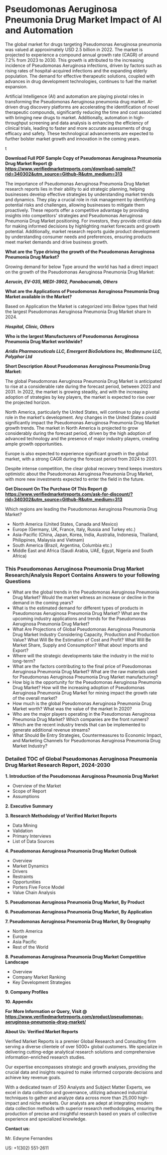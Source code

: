 <meta name="title" content="Global Pseudomonas Aeruginosa Pneumonia Drug Market Impact of AI and Automation"><meta name="description" content="The global market for drugs targeting Pseudomonas Aeruginosa pneumonia was valued at approximately USD 2.5 billion in 2022. The market is projected to experience a com"><meta name="title" content="Pseudomonas Aeruginosa Pneumonia Drug Market Size, Share, Scope, Trends, Growth, Opportunities, Analysis, Forecast"><h1>Pseudomonas Aeruginosa Pneumonia Drug Market Impact of AI and Automation</h1><p>The global market for drugs targeting Pseudomonas Aeruginosa pneumonia was valued at approximately USD 2.5 billion in 2022. The market is projected to experience a compound annual growth rate (CAGR) of around 7.2% from 2023 to 2030. This growth is attributed to the increasing incidence of Pseudomonas Aeruginosa infections, driven by factors such as rising rates of hospital-acquired infections and the expanding elderly population. The demand for effective therapeutic solutions, coupled with advances in drug development technologies, continues to fuel the market expansion.</p><p>Artificial Intelligence (AI) and automation are playing pivotal roles in transforming the Pseudomonas Aeruginosa pneumonia drug market. AI-driven drug discovery platforms are accelerating the identification of novel therapeutic compounds, significantly reducing the time and cost associated with bringing new drugs to market. Additionally, automation in high-throughput screening and data analysis is enhancing the efficiency of clinical trials, leading to faster and more accurate assessments of drug efficacy and safety. These technological advancements are expected to further bolster market growth and innovation in the coming years.</p>t</p><p id="" class=""><strong>Download Full PDF Sample Copy of Pseudomonas Aeruginosa Pneumonia Drug Market Report @ <a href="https://www.verifiedmarketreports.com/download-sample/?rid=340302&utm_source=Github-R&utm_medium=313" target="_blank">https://www.verifiedmarketreports.com/download-sample/?rid=340302&utm_source=Github-R&utm_medium=313</a></strong></p><p>The importance of&nbsp;Pseudomonas Aeruginosa Pneumonia Drug Market research reports lies in their ability to aid strategic planning, helping businesses develop effective strategies by understanding market trends and dynamics. They play a crucial role in risk management by identifying potential risks and challenges, allowing businesses to mitigate them proactively. These reports offer a competitive advantage by providing insights into competitors' strategies and Pseudomonas Aeruginosa Pneumonia Drug Market positioning. For investors, they provide critical data for making informed decisions by highlighting market forecasts and growth potential. Additionally, market research reports guide product development by understanding consumer needs and preferences, ensuring products meet market demands and drive business growth.</p><p><strong>What are the&nbsp;Type driving the growth of the Pseudomonas Aeruginosa Pneumonia Drug Market?</strong></p><p id="" class="">Growing demand for below Type around the world has had a direct impact on the growth of the Pseudomonas Aeruginosa Pneumonia Drug Market:</p><em><strong>Aerucin, EV-035, MEDI-3902, Panobacumab, Others</strong></em></p><strong>What are the&nbsp;Applications&nbsp;of Pseudomonas Aeruginosa Pneumonia Drug Market available in the Market?</strong></p><p id="" class="">Based on Application the Market is categorized into Below types that held the largest Pseudomonas Aeruginosa Pneumonia Drug Market share In 2024.</p><em><strong>Hospital, Clinic, Others</strong></em></p><strong>Who is the largest Manufacturers of Pseudomonas Aeruginosa Pneumonia Drug Market worldwide?</strong></p><p><em><strong>Aridis Pharmaceuticals LLC, Emergent BioSolutions Inc, MedImmune LLC, Polyphor Ltd</strong></em></p><p id="" class=""><strong>Short Description About Pseudomonas Aeruginosa Pneumonia Drug Market:</strong></p><p>The global Pseudomonas Aeruginosa Pneumonia Drug Market is anticipated to rise at a considerable rate during the forecast period, between 2023 and 2031. In 2022, the market is growing steadily, and with the increasing adoption of strategies by key players, the market is expected to rise over the projected horizon.</p><p>North America, particularly the United States, will continue to play a pivotal role in the market's development. Any changes in the United States could significantly impact the Pseudomonas Aeruginosa Pneumonia Drug Market growth trends. The market in North America is projected to grow considerably during the forecast period, driven by the high adoption of advanced technology and the presence of major industry players, creating ample growth opportunities.</p><p>Europe is also expected to experience significant growth in the global market, with a strong CAGR during the forecast period from 2024 to 2031.</p><p>Despite intense competition, the clear global recovery trend keeps investors optimistic about the Pseudomonas Aeruginosa Pneumonia Drug Market, with more new investments expected to enter the field in the future.</p><p id="" class=""><strong>Get Discount On The Purchase Of This Report @ <a href="https://www.verifiedmarketreports.com/ask-for-discount/?rid=340302&utm_source=Github-R&utm_medium=313" target="_blank">https://www.verifiedmarketreports.com/ask-for-discount/?rid=340302&utm_source=Github-R&utm_medium=313</a></strong></p>Which regions are leading the Pseudomonas Aeruginosa Pneumonia Drug Market?</p><ul><li>North America (United States, Canada and Mexico)</li><li>Europe (Germany, UK, France, Italy, Russia and Turkey etc.)</li><li>Asia-Pacific (China, Japan, Korea, India, Australia, Indonesia, Thailand, Philippines, Malaysia and Vietnam)</li><li>South America (Brazil, Argentina, Columbia etc.)</li><li>Middle East and Africa (Saudi Arabia, UAE, Egypt, Nigeria and South Africa)</li></ul><h3 id="" class="">This Pseudomonas Aeruginosa Pneumonia Drug Market Research/Analysis Report Contains Answers to your following Questions</h3><ul><li>What are the global trends in the Pseudomonas Aeruginosa Pneumonia Drug Market? Would the market witness an increase or decline in the demand in the coming years?</li><li>What is the estimated demand for different types of products in Pseudomonas Aeruginosa Pneumonia Drug Market? What are the upcoming industry applications and trends for the Pseudomonas Aeruginosa Pneumonia Drug Market?</li><li>What Are Projections of Global Pseudomonas Aeruginosa Pneumonia Drug Market Industry Considering Capacity, Production and Production Value? What Will Be the Estimation of Cost and Profit? What Will Be Market Share, Supply and Consumption? What about imports and Export?</li><li>Where will the strategic developments take the industry in the mid to long-term?</li><li>What are the factors contributing to the final price of Pseudomonas Aeruginosa Pneumonia Drug Market? What are the raw materials used for Pseudomonas Aeruginosa Pneumonia Drug Market manufacturing?</li><li>How big is the opportunity for the Pseudomonas Aeruginosa Pneumonia Drug Market? How will the increasing adoption of Pseudomonas Aeruginosa Pneumonia Drug Market for mining impact the growth rate of the overall market?</li><li>How much is the global Pseudomonas Aeruginosa Pneumonia Drug Market worth? What was the value of the market In 2020?</li><li>Who are the major players operating in the Pseudomonas Aeruginosa Pneumonia Drug Market? Which companies are the front runners?</li><li>Which are the recent industry trends that can be implemented to generate additional revenue streams?</li><li>What Should Be Entry Strategies, Countermeasures to Economic Impact, and Marketing Channels for Pseudomonas Aeruginosa Pneumonia Drug Market Industry?</li></ul><h3 id="" class="">Detailed TOC of Global Pseudomonas Aeruginosa Pneumonia Drug Market Research Report, 2024-2030</h3><p id="" class=""><strong>1. Introduction of the Pseudomonas Aeruginosa Pneumonia Drug Market</strong></p><ul><li>Overview of the Market</li><li>Scope of Report</li><li>Assumptions</li></ul><p id="" class=""><strong>2. Executive Summary</strong></p><p id="" class=""><strong>3. Research Methodology of Verified Market Reports</strong></p><ul><li>Data Mining</li><li>Validation</li><li>Primary Interviews</li><li>List of Data Sources</li></ul><p id="" class=""><strong>4. Pseudomonas Aeruginosa Pneumonia Drug Market Outlook</strong></p><ul><li>Overview</li><li>Market Dynamics</li><li>Drivers</li><li>Restraints</li><li>Opportunities</li><li>Porters Five Force Model</li><li>Value Chain Analysis</li></ul><p id="" class=""><strong>5. Pseudomonas Aeruginosa Pneumonia Drug Market, By Product</strong></p><p id="" class=""><strong>6. Pseudomonas Aeruginosa Pneumonia Drug Market, By Application</strong></p><p id="" class=""><strong>7. Pseudomonas Aeruginosa Pneumonia Drug Market, By Geography</strong></p><ul><li>North America</li><li>Europe</li><li>Asia Pacific</li><li>Rest of the World</li></ul><p id="" class=""><strong>8. Pseudomonas Aeruginosa Pneumonia Drug Market Competitive Landscape</strong></p><ul><li>Overview</li><li>Company Market Ranking</li><li>Key Development Strategies</li></ul><p id="" class=""><strong>9. Company Profiles</strong></p><p id="" class=""><strong>10. Appendix</strong></p><p id="" class=""><strong>For More Information or Query, Visit @ <a href="https://www.verifiedmarketreports.com/product/pseudomonas-aeruginosa-pneumonia-drug-market/" target="_blank">https://www.verifiedmarketreports.com/product/pseudomonas-aeruginosa-pneumonia-drug-market/</a></strong></p><p id="" class=""><strong>About Us: Verified Market Reports</strong></p><p id="" class="">Verified Market Reports is a premier Global Research and Consulting firm serving a diverse clientele of over 5000+ global customers. We specialize in delivering cutting-edge analytical research solutions and comprehensive information-enriched research studies.</p><p id="" class="">Our expertise encompasses strategic and growth analyses, providing the crucial data and insights required to make informed corporate decisions and achieve key revenue goals.</p><p id="" class="">With a dedicated team of 250 Analysts and Subject Matter Experts, we excel in data collection and governance, utilizing advanced industrial techniques to gather and analyze data across more than 25,000 high-impact and niche markets. Our analysts are adept at integrating modern data collection methods with superior research methodologies, ensuring the production of precise and insightful research based on years of collective experience and specialized knowledge.</p><p id="" class=""><strong>Contact us:</strong></p><p id="" class="">Mr. Edwyne Fernandes</p><p id="" class="">US: +1(302) 551-2611</p>